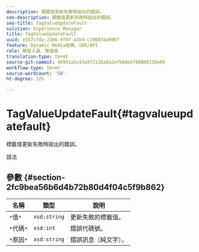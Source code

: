 ```yaml
---
description: 標籤值更新失敗時拋出的錯誤。
seo-description: 標籤值更新失敗時拋出的錯誤。
seo-title: TagValueUpdateFault
solution: Experience Manager
title: TagValueUpdateFault
uuid: e557c7da-2366-4f97-a354-c2d603aa996f
feature: Dynamic Media經典，SDK/API
role: 開發人員、管理員
translation-type: tm+mt
source-git-commit: 469d1a5c43a972116a8a2efb0de5708800130a99
workflow-type: tm+mt
source-wordcount: '58'
ht-degree: 12%

---
```



# TagValueUpdateFault{#tagvalueupdatefault}

標籤值更新失敗時拋出的錯誤。

語法

## 參數 {#section-2fc9bea56b6d4b72b80d4f04c5f9b862}

| 名稱 | 類型 | 說明 |
|---|---|---|
| `*`值`*` | `xsd:string` | 更新失敗的標籤值。 |
| `*`代碼`*` | `xsd:int` | 錯誤代碼號。 |
| `*`原因`*` | `xsd:string` | 錯誤訊息（純文字）。 |

